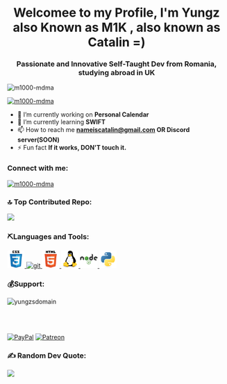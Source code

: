 <h1 align="center">Welcomee to my Profile, I'm Yungz also Known as M1K , also known as Catalin =)</h1>
<h3 align="center">Passionate and Innovative Self-Taught Dev from Romania, studying abroad in UK</h3>

<p align="left"> <img src="https://komarev.com/ghpvc/?username=m1000-mdma&label=Profile%20views&color=0e75b6&style=flat" alt="m1000-mdma" /> </p>

<p align="left"> <a href="https://github.com/ryo-ma/github-profile-trophy"><img src="https://github-profile-trophy.vercel.app/?username=m1000-mdma" alt="m1000-mdma" /></a> </p>

- 🔭 I’m currently working on **Personal Calendar**
- 🌱 I’m currently learning **SWIFT**
- 📫 How to reach me **nameiscatalin@gmail.com OR Discord server(SOON)**
- ⚡ Fun fact **If it works, DON'T touch it.**

<h3 align="left">Connect with me:</h3>
<p align="left">
<a href="https://dev.to/m1000mdma" target="blank"><img align="center" src="https://raw.githubusercontent.com/rahuldkjain/github-profile-readme-generator/master/src/images/icons/Social/devto.svg" alt="m1000-mdma" height="30" width="40" /></a>
</p>

<h3 align="left"> 🔝 Top Contributed Repo: </h3>

![](https://github-contributor-stats.vercel.app/api?username=m1000-mdma&limit=5&theme=dark&combine_all_yearly_contributions=true)

<h3 align="left">⛏️Languages and Tools:</h3>
<p align="left"> <a href="https://www.w3schools.com/css/" target="_blank" rel="noreferrer"> <img src="https://raw.githubusercontent.com/devicons/devicon/master/icons/css3/css3-original-wordmark.svg" alt="css3" width="40" height="40"/> </a> <a href="https://git-scm.com/" target="_blank" rel="noreferrer"> <img src="https://www.vectorlogo.zone/logos/git-scm/git-scm-icon.svg" alt="git" width="40" height="40"/> </a> <a href="https://www.w3.org/html/" target="_blank" rel="noreferrer"> <img src="https://raw.githubusercontent.com/devicons/devicon/master/icons/html5/html5-original-wordmark.svg" alt="html5" width="40" height="40"/> </a> <a href="https://www.linux.org/" target="_blank" rel="noreferrer"> <img src="https://raw.githubusercontent.com/devicons/devicon/master/icons/linux/linux-original.svg" alt="linux" width="40" height="40"/> </a> <a href="https://nodejs.org" target="_blank" rel="noreferrer"> <img src="https://raw.githubusercontent.com/devicons/devicon/master/icons/nodejs/nodejs-original-wordmark.svg" alt="nodejs" width="40" height="40"/> </a> <a href="https://www.python.org" target="_blank" rel="noreferrer"> <img src="https://raw.githubusercontent.com/devicons/devicon/master/icons/python/python-original.svg" alt="python" width="40" height="40"/> </a> </p>

<h3 align="left">💰Support:</h3>
<p><a href="https://ko-fi.com/yungzsdomain"> <img align="left" src="https://cdn.ko-fi.com/cdn/kofi3.png?v=3" height="50" width="210" alt="yungzsdomain" /></a></p><br><br>
<br><br>

[![PayPal](https://img.shields.io/badge/PayPal-00457C?style=for-the-badge&logo=paypal&logoColor=white)](https://paypal.me/IzOCraioveanu) [![Patreon](https://img.shields.io/badge/Patreon-F96854?style=for-the-badge&logo=patreon&logoColor=white)](https://patreon.com/YungzsDomain) 

<h3>✍️ Random Dev Quote: </h3>

![](https://quotes-github-readme.vercel.app/api?type=horizontal&theme=dark)

